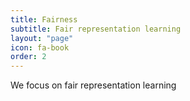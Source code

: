 ```yaml
---
title: Fairness
subtitle: Fair representation learning
layout: "page"
icon: fa-book
order: 2
---
```


We focus on fair representation learning
 
 